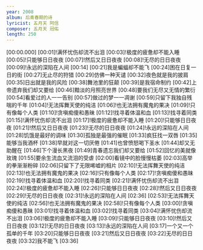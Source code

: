 ```yaml
---
year: 2008
album: 后青春期的诗
lyricist: 五月天 阿信
composer: 五月天 冠佑
length: 250
---
```

[00:00.000]
[00:01]!满怀忧伤却流不出泪
[00:03]!极度的疲惫却不能入睡
[00:05]!只能够日日夜夜
[00:07]!然后又日日夜夜
[00:08]!无尽的日日夜夜
[00:09]!永远的深陷在人间
[00:14]
[00:21]我是蝙蝠却不能飞
[00:24]困在日复一日的街
[00:27]无止尽的狩猎
[00:29]仿佛一种天谴
[00:32]夜色就是我的披肩
[00:35]日出就是我的风险
[00:38]舞池里的狂颠
[00:39]是我宿命制约
[00:42]上帝遗弃我们却又要给
[00:46]黯淡的月照亮世界
[00:48]要我们无尽又无情的繁衍
[00:54]看爱过的人一一告别
[00:57]做过的梦一一凋谢
[00:59]只留下我独自残喘的千年
[01:04]!无法挥舞天使的纯洁
[01:06]!也无法拥有魔鬼的果决
[01:09]!只有像每个人类
[01:10]!贪嗔痴傻和愚昧
[01:12]!找寻着体温和血
[01:13]!找寻着同类
[01:15]!满怀忧伤却流不出泪
[01:17]!极度的疲惫却不能入睡
[01:20]!只能够日日夜夜
[01:21]!然后又日日夜夜
[01:23]!无尽的日日夜夜
[01:24]!永远的深陷在人间
[01:28]饥饿是最好的调味
[01:30]孤独是最强的催眠
[01:33]疯狂找一双唇
[01:35]能够当我酒杯
[01:38]早就对这一切厌倦
[01:41]也曾愤怒喝下圣水
[01:44]却又无助醒在
[01:46]下个漫长黑夜
[01:49]青春遗忘我们却又要给
[01:52]回忆的美就像玫瑰
[01:55]要余生流血又流泪的受虐
[02:00]看镜中的脸慢慢枯萎
[02:03]高举的拳渐渐粉碎
[02:06]只留下了无限唏嘘的相片
[02:10]!无法挥舞天使的纯洁
[02:13]!也无法拥有魔鬼的果决
[02:16]!只有像每个人类
[02:17]!贪嗔痴傻和愚昧
[02:19]!找寻着体温和血
[02:20]!找寻着同类
[02:21]!满怀忧伤却流不出泪
[02:24]!极度的疲惫却不能入睡
[02:26]!只能够日日夜夜
[02:28]!然后又日日夜夜
[02:29]!无尽的日日夜夜
[02:31]!永远的深陷在人间
[02:36]
[02:53]!无法挥舞天使的纯洁
[02:56]!也无法拥有魔鬼的果决
[02:58]!只有像每个人类
[03:00]!贪嗔痴傻和愚昧
[03:01]!找寻着体温和血
[03:02]!找寻着同类
[03:04]!满怀忧伤却流不出泪
[03:06]!极度的疲惫却不能入睡
[03:09]!只能够日日夜夜
[03:10]!然后又日日夜夜
[03:12]!无尽的日日夜夜
[03:13]!永远的深陷在人间
[03:17]一个又一个孤单的千年
[03:20]只能够日日夜夜
[03:21]然后又日日夜夜
[03:22]无尽的日日夜夜
[03:32]我不能飞
[03:36]
